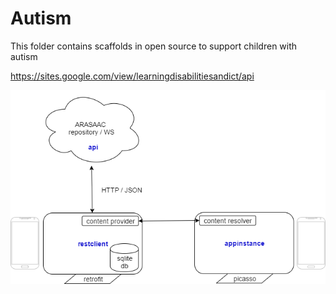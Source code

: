 # Autism

This folder contains scaffolds in open source to support children with autism


https://sites.google.com/view/learningdisabilitiesandict/api


![alt text](https://github.com/btabuenca/Autism/blob/master/drawio/chart.png)

